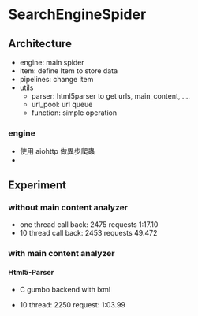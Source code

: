 # SearchEngineSpider

## Architecture

* engine: main spider
* item: define Item to store data
* pipelines: change item 
* utils
  * parser: html5parser to get urls, main_content, ....
  * url_pool: url queue
  * function: simple operation

### engine

* 使用 aiohttp 做異步爬蟲
* 

## Experiment

### without main content analyzer

* one thread call back: 2475 requests 1:17.10
* 10 thread call back: 2453 requests 49.472

### with main content analyzer

#### Html5-Parser

* C gumbo backend with lxml

* 10 thread: 2250 request: 1:03.99

